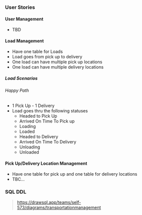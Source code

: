 ### User Stories

#### User Management
- TBD

#### Load Management
- Have one table for Loads
- Load goes from pick up to delivery
- One load can have multiple pick up locations
- One load can have multiple delivery locations

##### Load Scenarios
###### Happy Path
- 1 Pick Up - 1 Delivery
- Load goes thru the following statuses
    - Headed to Pick Up
    - Arrived On Time To Pick up
    - Loading
    - Loaded
    - Headed to Delivery
    - Arrived On Time To Delivery
    - Unloading
    - Unloaded


#### Pick Up/Delivery Location Management
- Have one table for pick up and one table for delivery locations
- TBC...

### SQL DDL
> https://drawsql.app/teams/self-573/diagrams/transportationmanagement